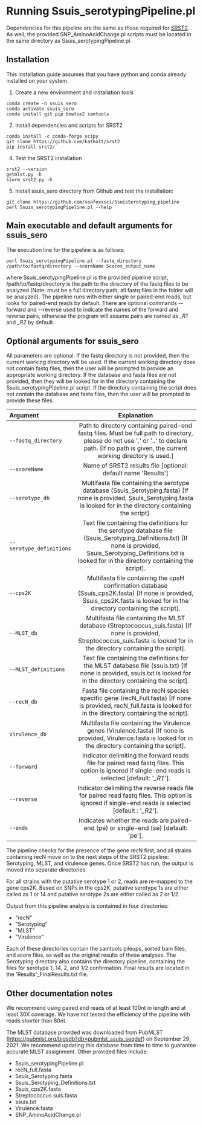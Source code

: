 # Running Ssuis_serotypingPipeline.pl
Dependencies for this pipeline are the same as those required for [SRST2](https://github.com/katholt/srst2). 
As well, the provided SNP_AminoAcidChange.pl scripts must be located in the same directory as Ssuis_serotypingPipeline.pl.

## Installation
This installation guide assumes that you have python and conda already installed on your system.

1. Create a new environment and installation tools
```
conda create -n ssuis_sero
conda activate ssuis_sero
conda install git pip bowtie2 samtools
```

2. Install dependencies and scripts for SRST2
```
conda install -c conda-forge scipy
git clone https://github.com/katholt/srst2
pip install srst2/
```

4. Test the SRST2 installation
```
srst2 --version
getmlst.py -h
slurm_srst2.py -h
```

5. Install ssuis_sero directory from Github and test the installation:
```
git clone https://github.com/seafoxxsci/SsuisSerotyping_pipeline
perl Ssuis_serotypingPipeline.pl --help
```

## Main executable and default arguments for ssuis_sero
The execution line for the pipeline is as follows:
```
perl Ssuis_serotypingPipeline.pl --fastq_directory /path/to/fastq/directory --scoreName Scores_output_name
```

where Ssuis_serotypingPipeline.pl is the provided pipeline script, /path/to/fastq/directory is the path to the directory of the fastq files to be analyzed (Note: must be a full directory path, all fastq files in the folder will be analyzed). The pipeline runs with either single or paired-end reads, but looks for paired-end reads by default. There are optional commands --forward and --reverse used to indicate the names of the forward and reverse pairs, otherwise the program will assume pairs are named as *_R1* and *_R2* by default.

## Optional arguments for ssuis_sero
All parameters are optional.  If the fastq directory is not provided, then the current working directory will be used.  If the current working directory does not contain fastq files, then the user will be prompted to provide an appropriate working directory.  If the database and fasta files are not provided, then they will be looked for in the directory containing the Ssuis_serotypingPipeline.pl script.  If the directory containing the script does not contain the database and fasta files, then the user will be prompted to provide these files.

| Argument | Explanation |
|:-----|:------:|
|`--fastq_directory`      |Path to directory containing paired-end fastq files. Must be full path to directory, please do not use '.' or '..' to declare path. [If no path is given, the current working directory is used.]|
|`--scoreName`            |Name of SRST2 results file [optional: default name 'Results']|
|`--serotype_db`          |Multifasta file containing the serotype database (Ssuis_Serotyping.fasta) [If none is provided, Ssuis_Serotyping.fasta is looked for in the directory containing the script].|
|`--serotype_definitions` |Text file containing the definitions for the serotype database file (Ssuis_Serotyping_Definitions.txt) [If none is provided, Ssuis_Serotyping_Definitions.txt is looked for in the directory containing the script].|
|`--cps2K`                |Multifasta file containing the cpsH confirmation database (Ssuis_cps2K.fasta) [If none is provided, Ssuis_cps2K.fasta is looked for in the directory containing the script].|
|`--MLST_db`              |Multifasta file containing the MLST database (Streptococcus_suis.fasta) [If none is provided, Streptococcus_suis.fasta is looked for in the directory containing the script].|
|`--MLST_definitions`     |Text file containing the definitions for the MLST database file (ssuis.txt) [If none is provided, ssuis.txt is looked for in the directory containing the script].|
|`--recN_db`              |Fasta file containing the recN species specific gene (recN_Full.fasta) [If none is provided, recN_full.fasta is looked for in the directory containing the script].|
|`Virulence_db`		        |Multifasta file containing the Virulence genes (Virulence.fasta) [If none is provided, Virulence.fasta is looked for in the directory containing the script].|
|`--forward`              |Indicator delimiting the forward reads file for paired read fastq files. This option is ignored if single-end reads is selected [default: '*_R1*'].|
|`--reverse`              |Indicator delimiting the reverse reads file for paired read fastq files. This option is ignored if single-end reads is selected [default : '*_R2*'].|
|`--ends`			            |Indicates whether the reads are paired-end (pe) or single-end (se) [default: 'pe'].|

The pipeline checks for the presence of the gene recN first, and all strains containing recN move on to the next steps of the SRST2 pipeline: Serotyping, MLST, and virulence genes. Once SRST2 has run, the output is moved into separate directories.  

For all strains with the putative serotype 1 or 2, reads are re-mapped to the gene cps2K.  Based on SNPs in the cps2K, putative serotype 1s are either called as 1 or 14 and putative serotype 2s are either called as 2 or 1/2. 

Output from this pipeline analysis is contained in four directories:
- “recN”
- "Serotyping"
- "MLST"
- "Virulence" 

Each of these directories contain the samtools pileups, sorted bam files, and score files, as well as the original results of these analyses.  The Serotyping directory also contains the directory pipeline, containing the files for serotype 1, 14, 2, and 1/2 confirmation.  Final results are located in the 'Results'_FinalResults.txt file.

## Other documentation notes
We recommend using paired end reads of at least 100nt in length and at least 30X coverage. We have not tested the efficiency of the pipeline with reads shorter than 80nt.

The MLST database provided was downloaded from PubMLST (https://pubmlst.org/bigsdb?db=pubmlst_ssuis_seqdef) on September 29, 2021.  We recommend updating this database from time to time to guarantee accurate MLST assignment. Other provided files include: 
- Ssuis_serotypingPipeline.pl
- recN_full.fasta
- Ssuis_Serotyping.fasta
- Ssuis_Serotyping_Definitions.txt
- Ssuis_cps2K.fasta
- Streptococcus suis.fasta
- ssuis.txt
- Virulence.fasta
- SNP_AminoAcidChange.pl
